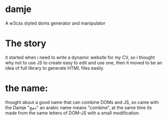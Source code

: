 # damje
A w3css styled doms generator and manipulator

# The story
it started when i need to write a dynamic website for my CV, so i thought why not to use JS to create easy to edit and use one, then it moved to be an idea of full library to generate HTML files easily.

# the name:
thought about a good name that can combine DOMs and JS, so came with the Damje "دمج" an arabic name means "combine", at the same time its made from the same letters of DOM-JS with a small modification.
